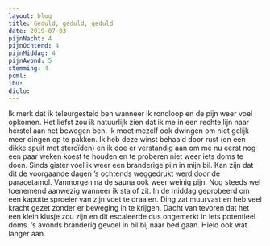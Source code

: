```yaml
---
layout: blog
title: Geduld, geduld, geduld
date: 2019-07-03
pijnNacht: 4
pijnOchtend: 4
pijnMiddag: 4
pijnAvond: 5
stemming: 4
pcml: 
ibu: 
diclo: 
---
```


Ik merk dat ik teleurgesteld ben wanneer ik rondloop en de pijn weer voel opkomen. Het liefst zou ik natuurlijk zien dat ik me in een rechte lijn naar herstel aan het bewegen ben. Ik moet mezelf ook dwingen om niet gelijk meer dingen op te pakken. Ik heb deze winst behaald door rust (en een dikke spuit met steroïden) en ik doe er verstandig aan om me nu eerst nog een paar weken koest te houden en te proberen niet weer iets doms te doen.Sinds gister voel ik weer een branderige pijn in mijn bil. Kan zijn dat dit de voorgaande dagen ’s ochtends weggedrukt werd door de paracetamol. Vanmorgen na de sauna ook weer weinig pijn. Nog steeds wel toenemend aanwezig wanneer ik sta of zit.In de middag geprobeerd om een kapotte sproeier van zijn voet te draaien. Ding zat muurvast en heb veel kracht gezet zonder er beweging in te krijgen. Dacht van tevoren dat het een klein klusje zou zijn en dit escaleerde dus ongemerkt in iets potentieel doms. ’s avonds branderig gevoel in bil bij naar bed gaan. Hield ook wat langer aan.

